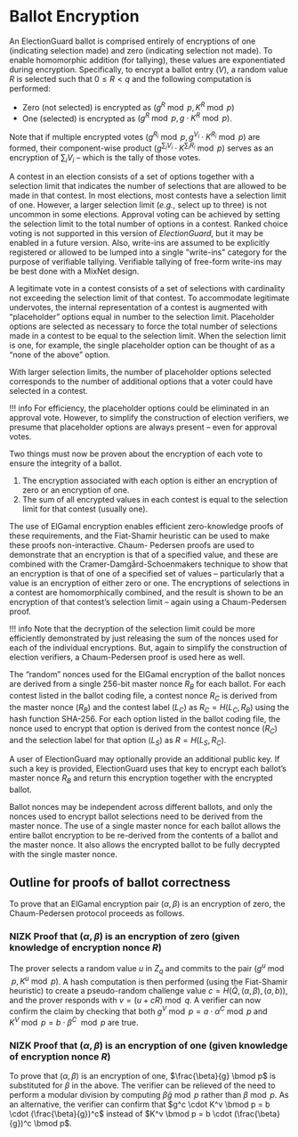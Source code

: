 # Ballot Encryption

An ElectionGuard ballot is comprised entirely of encryptions of one (indicating selection made) and zero (indicating selection not made). To enable homomorphic addition (for tallying), these values are exponentiated during encryption. Specifically, to encrypt a ballot entry $(V)$, a random value $R$ is selected such that $0 \le R \lt q$ and the following computation is performed:

* Zero (not selected) is encrypted as $(g^R \bmod p, K^R \bmod p)$
* One (selected) is encrypted as $(g^R \bmod p, g \cdot K^R \bmod p)$.

Note that if multiple encrypted votes $(g^{R_i} \bmod p, g^{V_i} \cdot K^{R_i} \bmod p)$ are formed, their component-wise product $(g^{\sum_{i}V_i} \cdot K^{\sum_{i}R_i} \bmod p)$ serves as an encryption of $\sum_iV_i$ – which is the tally of those votes.

A contest in an election consists of a set of options together with a selection limit that indicates the number of selections that are allowed to be made in that contest. In most elections, most contests have a selection limit of one. However, a larger selection limit (*e.g.*, select up to three) is not uncommon in some elections. Approval voting can be achieved by setting the selection limit to the total number of options in a contest. Ranked choice voting is not supported in this version of *ElectionGuard*, but it may be enabled in a future version. Also, write-ins are assumed to be explicitly registered or allowed to be lumped into a single "write-ins" category for the purpose of verifiable tallying. Verifiable tallying of free-form write-ins may be best done with a MixNet design.

 A legitimate vote in a contest consists of a set of selections with cardinality not exceeding the selection limit of that contest. To accommodate legitimate undervotes, the internal representation of a contest is augmented with “placeholder” options equal in number to the selection limit. Placeholder options are selected as necessary to force the total number of selections made in a contest to be equal to the selection limit. When the selection limit is one, for example, the single placeholder option can be thought of as a “none of the above” option.

With larger selection limits, the number of placeholder options selected corresponds to the number of additional options that a voter could have selected in a contest.

!!! info
    For efficiency, the placeholder options could be eliminated in an approval vote. However, to simplify the construction of election verifiers, we presume that placeholder options are always present – even for approval votes.

Two things must now be proven about the encryption of each vote to ensure the integrity of a ballot.

1. The encryption associated with each option is either an encryption of zero or an encryption of one.
2. The sum of all encrypted values in each contest is equal to the selection limit for that contest (usually one).

The use of ElGamal encryption enables efficient zero-knowledge proofs of these requirements, and the Fiat-Shamir heuristic can be used to make these proofs non-interactive. Chaum- Pedersen proofs are used to demonstrate that an encryption is that of a specified value, and these are combined with the Cramer-Damgård-Schoenmakers technique to show that an encryption is that of one of a specified set of values – particularly that a value is an encryption of either zero or one. The encryptions of selections in a contest are homomorphically combined, and the result is shown to be an encryption of that contest’s selection limit – again using a Chaum-Pedersen proof.

!!! info
    Note that the decryption of the selection limit could be more efficiently demonstrated by just releasing the sum of the nonces used for each of the individual encryptions. But, again to simplify the construction of election verifiers, a Chaum-Pedersen proof is used here as well.

The “random” nonces used for the ElGamal encryption of the ballot nonces are derived from a single 256-bit master nonce $R_B$ for each ballot. For each contest listed in the ballot coding file, a contest nonce $R_C$ is derived from the master nonce $(R_B)$ and the contest label $(L_C)$ as $R_C= H(L_C,R_B)$ using the hash function SHA-256. For each option listed in the ballot coding file, the nonce used to encrypt that option is derived from the contest nonce $(R_C)$ and the selection label for that option $(L_S)$ as $R=H(L_S,R_C)$.

A user of ElectionGuard may optionally provide an additional public key. If such a key is provided, ElectionGuard uses that key to encrypt each ballot’s master nonce $R_B$ and return this encryption together with the encrypted ballot.

Ballot nonces may be independent across different ballots, and only the nonces used to encrypt ballot selections need to be derived from the master nonce. The use of a single master nonce for each ballot allows the entire ballot encryption to be re-derived from the contents of a ballot and the master nonce. It also allows the encrypted ballot to be fully decrypted with the single master nonce.

## Outline for proofs of ballot correctness

To prove that an ElGamal encryption pair $(\alpha, \beta)$ is an encryption of zero, the Chaum-Pedersen protocol proceeds as follows.

### NIZK Proof that $(\alpha, \beta)$ is an encryption of zero (given knowledge of encryption nonce $R$)

The prover selects a random value $u$ in $Z_q$ and commits to the pair $(g^u \bmod p, K^u \bmod p)$. A hash computation is then performed (using the Fiat-Shamir heuristic) to create a pseudo-random challenge value $c=H(\bar{Q},(\alpha,\beta),(a,b))$, and the prover responds with $v=(u + cR) \bmod q$. A verifier can now confirm the claim by checking that both $g^V \bmod p = a \cdot \alpha^C \bmod p$ and $K^V \bmod p = b \cdot \beta^{C} \mod p$ are true.

### NIZK Proof that $(\alpha,\beta)$ is an encryption of one (given knowledge of encryption nonce $R$)

To prove that $(\alpha, \beta)$ is an encryption of one, $\frac{\beta}{g} \bmod p$ is substituted for $\beta$ in the above. The
verifier can be relieved of the need to perform a modular division by computing $\beta \bar{g} \bmod p$ rather than $\beta \bmod p$. As an alternative, the verifier can confirm that $g^c \cdot K^v \bmod p = b \cdot (\frac{\beta}{g})^c$ instead of $K^v \bmod p = b \cdot (\frac{\beta}{g})^c \bmod p$.
